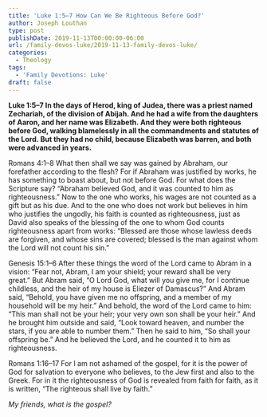 ```yaml
---
title: 'Luke 1:5–7 How Can We Be Righteous Before God?'
author: Joseph Louthan
type: post
publishDate: 2019-11-13T00:00:00-06:00
url: /family-devos-luke/2019-11-13-family-devos-luke/
categories:
  - Theology
tags:
  - 'Family Devotions: Luke'
draft: false
---
```

**Luke 1:5–7 In the days of Herod, king of Judea, there was a priest named Zechariah, of the division of Abijah. And he had a wife from the daughters of Aaron, and her name was Elizabeth. And they were both righteous before God, walking blamelessly in all the commandments and statutes of the Lord. But they had no child, because Elizabeth was barren, and both were advanced in years.**

Romans 4:1–8 What then shall we say was gained by Abraham, our forefather according to the flesh? For if Abraham was justified by works, he has something to boast about, but not before God. For what does the Scripture say? “Abraham believed God, and it was counted to him as righteousness.” Now to the one who works, his wages are not counted as a gift but as his due. And to the one who does not work but believes in him who justifies the ungodly, his faith is counted as righteousness, just as David also speaks of the blessing of the one to whom God counts righteousness apart from works: “Blessed are those whose lawless deeds are forgiven, and whose sins are covered; blessed is the man against whom the Lord will not count his sin.”<br>

Genesis 15:1–6 After these things the word of the Lord came to Abram in a vision: “Fear not, Abram, I am your shield; your reward shall be very great.” But Abram said, “O Lord God, what will you give me, for I continue childless, and the heir of my house is Eliezer of Damascus?” And Abram said, “Behold, you have given me no offspring, and a member of my household will be my heir.” And behold, the word of the Lord came to him: “This man shall not be your heir; your very own son shall be your heir.” And he brought him outside and said, “Look toward heaven, and number the stars, if you are able to number them.” Then he said to him, “So shall your offspring be.” And he believed the Lord, and he counted it to him as righteousness.<br>

Romans 1:16–17 For I am not ashamed of the gospel, for it is the power of God for salvation to everyone who believes, to the Jew first and also to the Greek. For in it the righteousness of God is revealed from faith for faith, as it is written, “The righteous shall live by faith.”<br>

*My friends, what is the gospel?*